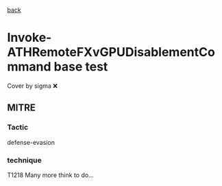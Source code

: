 [back](../index.md)
# Invoke-ATHRemoteFXvGPUDisablementCommand base test
Cover by sigma :x: 
## MITRE
### Tactic
defense-evasion
### technique
T1218
Many more think to do...